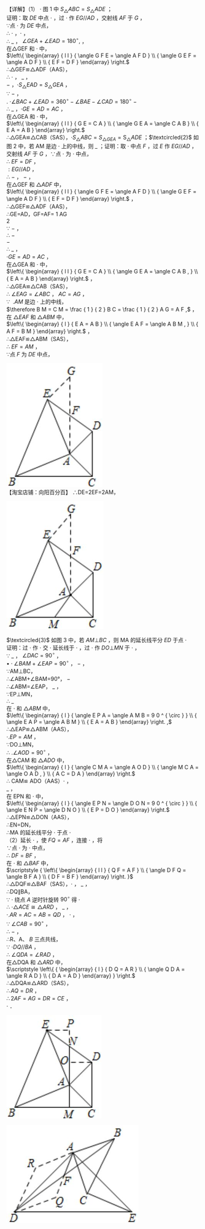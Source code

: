 【详解】（1） $\cdot$ 图 1 中 $S _ { \triangle } A B C { = } S _ { \triangle } A D E$ ；  
证明：取 $D E$ 中点 $\cdot$ ，过 $\cdot$ 作 $E G / / A D$ ，交射线 $A F$ 于 $G$ ，  
∵点 $\cdot$ 为 $D E$ 中点，  
∴ $\cdot$ ，$\cdot$ ，  
∴ $\_$ ， $\angle G E A + \angle E A D = 1 8 0 ^ { \circ } ,$ ，  
在△GEF 和 $\cdot$ 中，  
$\left\{ \begin{array} { l l } { \angle G F E = \angle A F D } \\ { \angle G E F = \angle A D F } \\ { E F = D F } \end{array} \right.$   
∴△GEF≌△ADF（AAS），  
∴ $\cdot$ ， $\_$ ，  
$-$ ，$\cdot S _ { \triangle } E A D { = } S _ { \triangle } G E A$ ，  
∵ $-$ ，  
. $\cdot \angle B A C + \angle E A D = 3 6 0 ^ { \circ } - \angle B A E - \angle C A D = 1 8 0 ^ { \circ }$ $-$   
∴ $\_$ ，$\cdot G E { = } A D { = } A C$ ，  
在△GEA 和 $\cdot$ 中，  
$\left\{ \begin{array} { l l } { G E = C A } \\ { \angle G E A = \angle C A B } \\ { E A = A B } \end{array} \right.$   
∴△GEA≌△CAB（SAS），$\scriptstyle \cdot S _ { \triangle } A B C = S _ { \triangle G E A } = \mathrm { S } _ { \triangle } A D E$ ；$\textcircled{2}$ 如图 2 中，若 AM 是边 $\cdot$ 上的中线，则 $\_$ ；证明：取 $\cdot$ 中点 $F$ ，过 $E$ 作 $E G / / A D$ ，交射线 $A F$ 于 $G$ ，∵点 $\cdot$ 为 $\cdot$ 中点，  
∴ $E F { = } D F$ ，  
$: E G / / A D$ ，  
∴ $-$ ， $-$ ，  
在△GEF 和 $\triangle A D F$ 中，  
$\left\{ \begin{array} { l l } { \angle G F E = \angle A F D } \\ { \angle G E F = \angle A D F } \\ { E F = D F } \end{array} \right.$ ，  
∴△GEF≌△ADF（AAS），  
∴GE=AD，GF=AF= 1 AG  
2  
∵ $-$ ，  
∴ $-$   
$-$   
∴ $\_$ ，  
$\scriptstyle \cdot { G E } = A D = A C$ ，  
在△GEA 和 $\cdot$ 中，  
$\left\{ \begin{array} { l l } { G E = C A } \\ { \angle G E A = \angle C A B , } \\ { E A = A B } \end{array} \right.$ ，  
∴△GEA≌△CAB（SAS），  
∴ $\angle E A G = \angle A B C$ ， $A C { = } A G$ ，  
∵ $\ . A M$ 是边 $\cdot$ 上的中线，  
$\therefore B M = C M = \frac { 1 } { 2 } B C = \frac { 1 } { 2 } A G = A F ,$ ，  
在 $\triangle E A F$ 和 $\triangle A B M$ 中，  
$\left\{ \begin{array} { l } { E A = A B } \\ { \angle E A F = \angle A B M , } \\ { A F = B M } \end{array} \right.$ ，  
∴△EAF≌△ABM（SAS），  
∴ $E F { = } A M$ ，  
∵点 $F$ 为 $D E$ 中点，

![](<../../qs_image_DB/专题1-1_一网打尽全等三角形模型_·十个模型（解析版）/ea03e31c48109490081d647223c2304fd17f8f2b76b922bb67526bd0df8123b4.jpg>)  
【淘宝店铺：向阳百分百】 ∴DE=2EF=2AM，

![](<../../qs_image_DB/专题1-1_一网打尽全等三角形模型_·十个模型（解析版）/e33ad5a8903a3dc1a10c768b0f16d90f3fceed2761d748be7ed5ce419b7b0245.jpg>)

$\textcircled{3}$ 如图 3 中，若 $A M \bot B C$ ，则 MA 的延长线平分 $E D$ 于点 $\cdot$   
证明：过 $\cdot$ 作 $\cdot$ 交 $\cdot$ 延长线于 $\cdot$ ，过 $\cdot$ 作 $D O \bot M N$ 于 $\cdot$ ，  
∵ $\_$ ， $\angle D A C = 9 0 ^ { \circ }$ ，  
$\bullet \cdot \angle B A M + \angle E A P { = } 9 0 ^ { \circ }$ ， $-$ ，  
∵AM⊥BC，  
∴∠ABM+∠BAM=90°， $-$   
∴∠ABM=∠EAP， $\_$ ，  
∵EP⊥MN，  
∴ $\_$   
在 $\cdot$ 和 $\triangle A B M$ 中，  
$\left\{ \begin{array} { l } { \angle E P A = \angle A M B = 9 0 ^ { \circ } } \\ { \angle E A P = \angle A B M } \\ { E A = A B } \end{array} \right. ,$   
∴△EAP≌△ABM（AAS），  
$\cdot . E P { = } A M$ ，  
∵DO⊥MN，  
∴ $. \angle A O D { = } 9 0 ^ { \circ }$ ，  
在△CAM 和 $\triangle A D O$ 中，  
$\left\{ \begin{array} { l } { \angle C M A = \angle A O D } \\ { \angle M C A = \angle O A D , } \\ { A C = D A } \end{array} \right.$   
∴ CAM≌ ADO（AAS）$\cdot$ ，  
$\_$ ，  
在 EPN 和 $\cdot$ 中，  
$\left\{ \begin{array} { l } { \angle E P N = \angle D O N = 9 0 ^ { \circ } } \\ { \angle E N P = \angle D N O } \\ { E P = D O } \end{array} \right.$   
∴△EPN≌△DON（AAS），  
∴EN=DN，  
∴MA 的延长线平分 $\cdot$ 于点 $\cdot$   
（2）延长 $\cdot$ ，使 $F Q { = } A F$ ，连接 $\cdot$ ，将  
∵点 $\cdot$ 为 $\cdot$ 中点，  
∴ $D F { = } B F$ ，  
在 $\cdot$ 和 $\triangle B A F$ 中，  
$\scriptstyle { \left\{ \begin{array} { l l } { Q F = A F } \\ { \angle D F Q = \angle B F A } \\ { D F = B F } \end{array} \right. }$   
∴△DQF≌△BAF（SAS），$\cdot$ ， $\_$ ，  
∴DQ∥BA，  
∵ $\cdot$ 绕点 $A$ 逆时针旋转 $9 0 ^ { \circ }$ 得 $\cdot$   
∴ $\cdot \triangle A C E { \cong } \triangle A R D$ ， $\_$ ，  
$\scriptstyle \cdot _ { \cdot } A R = A C = A B = Q D$ ， $\cdot$ ，  
∵ $\angle C A B { = } 9 0 ^ { \circ }$ ，  
∴ $-$ ，  
∴R、A、 $B$ 三点共线，  
∵ $\cdot D Q / / B A$ ，  
∴ $\angle Q D A = \angle R A D$ ，  
在△DQA 和 $\triangle A R D$ 中，  
$\scriptstyle \left\{ { \begin{array} { l } { D Q = A R } \\ { \angle Q D A = \angle R A D } \\ { D A = A D } \end{array} } \right.$   
∴△DQA≌△ARD（SAS），  
$\therefore A Q = D R$ ，  
$\therefore 2 A F { = } A G { = } D R { = } C E$ ，  
$\cdot$ ．

![](<../../qs_image_DB/专题1-1_一网打尽全等三角形模型_·十个模型（解析版）/4b50adc34b223a9eaad3c3af9eee77acbef7b820f791a7b69ba2b4f12f1af5b3.jpg>)

![](<../../qs_image_DB/专题1-1_一网打尽全等三角形模型_·十个模型（解析版）/ecdb7be12968958f18115cb0aad584a28fec1882eae9ec05b9f505d19bf4f076.jpg>)
